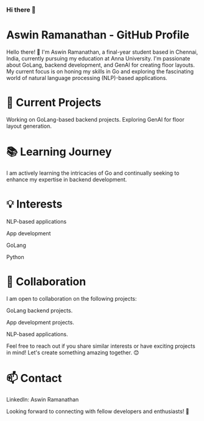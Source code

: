 ### Hi there 👋

<!--
**AswinRam4433/AswinRam4433** is a ✨ _special_ ✨ repository because its `README.md` (this file) appears on your GitHub profile.

Here are some ideas to get you started:

- 🔭 I’m currently working on ...
- 🌱 I’m currently learning ...
- 👯 I’m looking to collaborate on ...
- 🤔 I’m looking for help with ...
- 💬 Ask me about ...
- 📫 How to reach me: ...
- 😄 Pronouns: ...
- ⚡ Fun fact: ...
-->






# Aswin Ramanathan - GitHub Profile

Hello there! 👋 I'm Aswin Ramanathan, a final-year student based in Chennai, India, currently pursuing my education at Anna University. I'm passionate about GoLang, backend development, and GenAI for creating floor layouts. My current focus is on honing my skills in Go and exploring the fascinating world of natural language processing (NLP)-based applications.

# 🔧 Current Projects

Working on GoLang-based backend projects.
Exploring GenAI for floor layout generation.

# 📚 Learning Journey

I am actively learning the intricacies of Go and continually seeking to enhance my expertise in backend development.

# 💡 Interests

NLP-based applications

App development 

GoLang

Python


# 🤝 Collaboration
I am open to collaboration on the following projects:

GoLang backend projects.

App development projects.

NLP-based applications.

Feel free to reach out if you share similar interests or have exciting projects in mind! Let's create something amazing together. 😊

# 📫 Contact

LinkedIn: Aswin Ramanathan 


Looking forward to connecting with fellow developers and enthusiasts! 🚀
